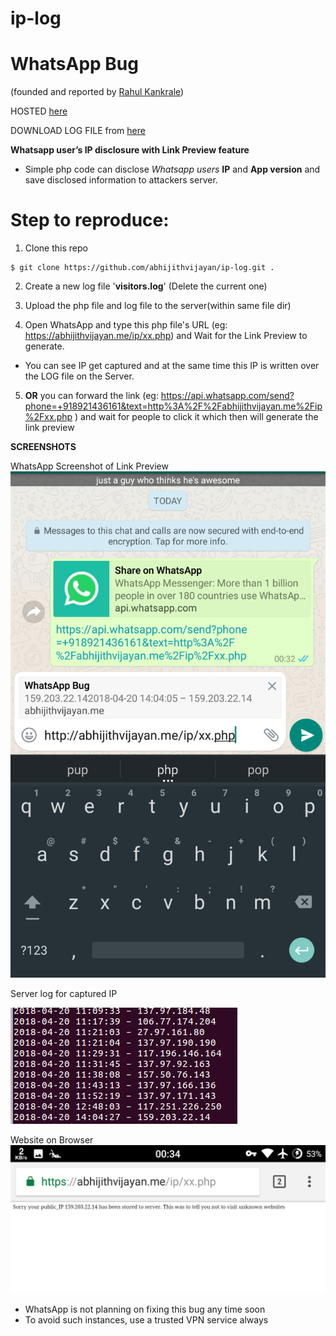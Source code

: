 # ip-log

# WhatsApp Bug 

(founded and reported by [Rahul Kankrale](https://medium.com/@kankrale.rahul))

HOSTED [here](https://abhijithvijayan.me/ip/xx.php)

DOWNLOAD LOG FILE from [here](https://abhijithvijayan.me/ip/visitors.log)

**Whatsapp user’s IP disclosure with Link Preview feature**

- Simple php code can disclose *Whatsapp users* **IP** and **App version** and save disclosed information to attackers server.

# Step to reproduce:

1. Clone this repo
```
$ git clone https://github.com/abhijithvijayan/ip-log.git .
```
2. Create a new log file '**visitors.log**' (Delete the current one)

3. Upload the php file and log file to the server(within same file dir)

4. Open WhatsApp and type this php file's URL (eg: https://abhijithvijayan.me/ip/xx.php) and Wait for the Link Preview to generate.
  - You can see IP get captured and at the same time this IP is written over the LOG file on the Server.
 
5. **OR** you can forward the link
(eg: https://api.whatsapp.com/send?phone=+918921436161&text=http%3A%2F%2Fabhijithvijayan.me%2Fip%2Fxx.php )
and wait for people to click it which then will generate the link preview 
  
**SCREENSHOTS**

WhatsApp Screenshot of Link Preview
![gen](.assets/gen.png?raw=true "gen")

Server log for captured IP

![iplist](.assets/iplist.jpeg?raw=true "iplist")

Website on Browser
![site](.assets/site.png?raw=true "site")

- WhatsApp is not planning on fixing this bug any time soon
- To avoid such instances, use a trusted VPN service always
